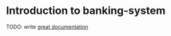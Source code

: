 # Introduction to banking-system

TODO: write [great documentation](http://jacobian.org/writing/what-to-write/)
